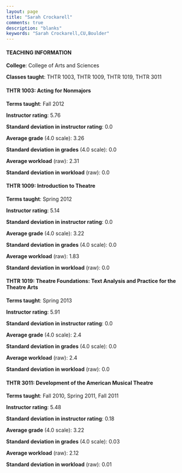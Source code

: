 ```yaml
---
layout: page
title: "Sarah Crockarell" 
comments: true
description: "blanks"
keywords: "Sarah Crockarell,CU,Boulder"
---
```

<head>
<script src="https://ajax.googleapis.com/ajax/libs/jquery/2.1.3/jquery.min.js"></script>
<script src="https://dl.dropboxusercontent.com/s/pc42nxpaw1ea4o9/highcharts.js?dl=0"></script>
<!-- <script src="../assets/js/highcharts.js"></script> -->
<style type="text/css">@font-face {
	font-family: "Bebas Neue";
	src: url(https://www.filehosting.org/file/details/544349/BebasNeue Regular.otf) format("opentype");
	}
	h1.Bebas { 
		font-family: "Bebas Neue", Verdana, Tahoma;
	}
</style>
</head>
	   
#### TEACHING INFORMATION

**College**: College of Arts and Sciences

**Classes taught**: THTR 1003, THTR 1009, THTR 1019, THTR 3011

#### THTR 1003: Acting for Nonmajors

**Terms taught**: Fall 2012

**Instructor rating**: 5.76

**Standard deviation in instructor rating**: 0.0

**Average grade** (4.0 scale): 3.26

**Standard deviation in grades** (4.0 scale): 0.0

**Average workload** (raw): 2.31

**Standard deviation in workload** (raw): 0.0

#### THTR 1009: Introduction to Theatre

**Terms taught**: Spring 2012

**Instructor rating**: 5.14

**Standard deviation in instructor rating**: 0.0

**Average grade** (4.0 scale): 3.22

**Standard deviation in grades** (4.0 scale): 0.0

**Average workload** (raw): 1.83

**Standard deviation in workload** (raw): 0.0

#### THTR 1019: Theatre Foundations: Text Analysis and Practice for the Theatre Arts

**Terms taught**: Spring 2013

**Instructor rating**: 5.91

**Standard deviation in instructor rating**: 0.0

**Average grade** (4.0 scale): 2.4

**Standard deviation in grades** (4.0 scale): 0.0

**Average workload** (raw): 2.4

**Standard deviation in workload** (raw): 0.0

#### THTR 3011: Development of the American Musical Theatre

**Terms taught**: Fall 2010, Spring 2011, Fall 2011

**Instructor rating**: 5.48

**Standard deviation in instructor rating**: 0.18

**Average grade** (4.0 scale): 3.22

**Standard deviation in grades** (4.0 scale): 0.03

**Average workload** (raw): 2.12

**Standard deviation in workload** (raw): 0.01

